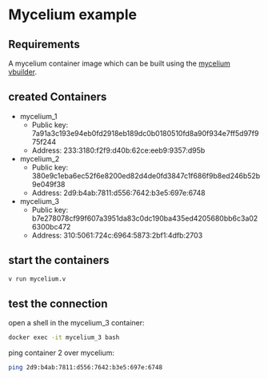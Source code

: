 # Mycelium example

## Requirements

A mycelium container image which can be built using the [mycelium vbuilder](https://github.com/threefoldtech/vbuilders/tree/development/builders/core/mycelium).

## created Containers

- mycelium_1
  - Public key: 7a91a3c193e94eb0fd2918eb189dc0b0180510fd8a90f934e7ff5d97f975f244
  - Address: 233:3180:f2f9:d40b:62ce:eeb9:9357:d95b
- mycelium_2
  - Public key: 380e9c1eba6ec52f6e8200ed82d4de0fd3847c1f686f9b8ed246b52b9e049f38
  - Address: 2d9:b4ab:7811:d556:7642:b3e5:697e:6748
- mycelium_3
  - Public key: b7e278078cf99f607a3951da83c0dc190ba435ed4205680bb6c3a026300bc472
  - Address: 310:5061:724c:6964:5873:2bf1:4dfb:2703

## start the containers

```sh
v run mycelium.v
```

## test the connection

open a shell in the mycelium_3 container:

```sh
docker exec -it mycelium_3 bash
```

ping container 2 over mycelium:

```sh
ping 2d9:b4ab:7811:d556:7642:b3e5:697e:6748 
```
